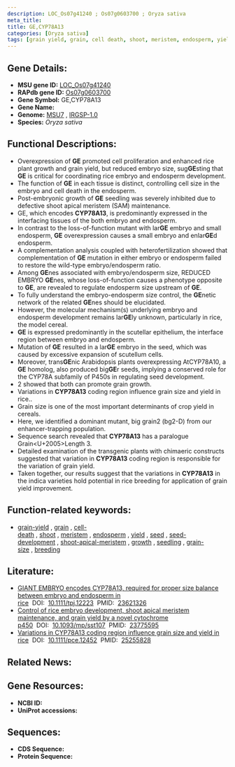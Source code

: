 ```yaml
---
description: LOC_Os07g41240 ; Os07g0603700 ; Oryza sativa
meta_title:
title: GE,CYP78A13
categories: [Oryza sativa]
tags: [grain yield, grain, cell death, shoot, meristem, endosperm, yield, seed, seed development, shoot apical meristem, growth, seedling, grain size, breeding]
---
```


## Gene Details:
- **MSU gene ID:** [LOC_Os07g41240](http://rice.uga.edu/cgi-bin/ORF_infopage.cgi?orf=LOC_Os07g41240)  
- **RAPdb gene ID:** [Os07g0603700](https://rapdb.dna.affrc.go.jp/locus/?name=Os07g0603700)  
- **Gene Symbol:** GE,CYP78A13
- **Gene Name:**
- **Genome:**  [MSU7](http://rice.uga.edu/)&nbsp;,&nbsp;[IRGSP-1.0](https://rapdb.dna.affrc.go.jp/download/irgsp1.html)
- **Species:** *Oryza sativa*

## Functional Descriptions:
   - Overexpression of **GE** promoted cell proliferation and enhanced rice plant growth and grain yield, but reduced embryo size, sug**GE**sting that **GE** is critical for coordinating rice embryo and endosperm development.
   - The function of **GE** in each tissue is distinct, controlling cell size in the embryo and cell death in the endosperm.
   - Post-embryonic growth of **GE** seedling was severely inhibited due to defective shoot apical meristem (SAM) maintenance.
   - GE, which encodes **CYP78A13**, is predominantly expressed in the interfacing tissues of the both embryo and endosperm.
   - In contrast to the loss-of-function mutant with lar**GE** embryo and small endosperm, **GE** overexpression causes a small embryo and enlar**GE**d endosperm.
   - A complementation analysis coupled with heterofertilization showed that complementation of **GE** mutation in either embryo or endosperm failed to restore the wild-type embryo/endosperm ratio.
   - Among **GE**nes associated with embryo/endosperm size, REDUCED EMBRYO **GE**nes, whose loss-of-function causes a phenotype opposite to **GE**, are revealed to regulate endosperm size upstream of **GE**.
   - To fully understand the embryo-endosperm size control, the **GE**netic network of the related **GE**nes should be elucidated.
   - However, the molecular mechanism(s) underlying embryo and endosperm development remains lar**GE**ly unknown, particularly in rice, the model cereal.
   - **GE** is expressed predominantly in the scutellar epithelium, the interface region between embryo and endosperm.
   - Mutation of **GE** resulted in a lar**GE** embryo in the seed, which was caused by excessive expansion of scutellum cells.
   - Moreover, trans**GE**nic Arabidopsis plants overexpressing AtCYP78A10, a **GE** homolog, also produced big**GE**r seeds, implying a conserved role for the CYP78A subfamily of P450s in regulating seed development.
   - 2 showed that both can promote grain growth.
   - Variations in **CYP78A13** coding region influence grain size and yield in rice..
   - Grain size is one of the most important determinants of crop yield in cereals.
   - Here, we identified a dominant mutant, big grain2 (bg2-D) from our enhancer-trapping population.
   - Sequence search revealed that **CYP78A13** has a paralogue Grain<U+2005>Length 3.
   - Detailed examination of the transgenic plants with chimaeric constructs suggested that variation in **CYP78A13** coding region is responsible for the variation of grain yield.
   - Taken together, our results suggest that the variations in **CYP78A13** in the indica varieties hold potential in rice breeding for application of grain yield improvement.

## Function-related keywords:
   - [grain-yield](/tags/grain-yield/)&nbsp;,&nbsp;[grain](/tags/grain/)&nbsp;,&nbsp;[cell-death](/tags/cell-death/)&nbsp;,&nbsp;[shoot](/tags/shoot/)&nbsp;,&nbsp;[meristem](/tags/meristem/)&nbsp;,&nbsp;[endosperm](/tags/endosperm/)&nbsp;,&nbsp;[yield](/tags/yield/)&nbsp;,&nbsp;[seed](/tags/seed/)&nbsp;,&nbsp;[seed-development](/tags/seed-development/)&nbsp;,&nbsp;[shoot-apical-meristem](/tags/shoot-apical-meristem/)&nbsp;,&nbsp;[growth](/tags/growth/)&nbsp;,&nbsp;[seedling](/tags/seedling/)&nbsp;,&nbsp;[grain-size](/tags/grain-size/)&nbsp;,&nbsp;[breeding](/tags/breeding/)

## Literature:
   - [GIANT EMBRYO encodes CYP78A13, required for proper size balance between embryo and endosperm in rice](https://www.doi.org/10.1111/tpj.12223)&nbsp;&nbsp;DOI:&nbsp;&nbsp;[10.1111/tpj.12223](https://www.doi.org/10.1111/tpj.12223)&nbsp;&nbsp;PMID:&nbsp;&nbsp;[23621326](https://pubmed.ncbi.nlm.nih.gov/23621326/)
   - [Control of rice embryo development, shoot apical meristem maintenance, and grain yield by a novel cytochrome p450](https://www.doi.org/10.1093/mp/sst107)&nbsp;&nbsp;DOI:&nbsp;&nbsp;[10.1093/mp/sst107](https://www.doi.org/10.1093/mp/sst107)&nbsp;&nbsp;PMID:&nbsp;&nbsp;[23775595](https://pubmed.ncbi.nlm.nih.gov/23775595/)
   - [Variations in CYP78A13 coding region influence grain size and yield in rice](https://www.doi.org/10.1111/pce.12452)&nbsp;&nbsp;DOI:&nbsp;&nbsp;[10.1111/pce.12452](https://www.doi.org/10.1111/pce.12452)&nbsp;&nbsp;PMID:&nbsp;&nbsp;[25255828](https://pubmed.ncbi.nlm.nih.gov/25255828/)

## Related News:

## Gene Resources:
- **NCBI ID:**  []()
- **UniProt accessions:** [](https://www.uniprot.org/uniprotkb//entry)

## Sequences:
- **CDS Sequence:**
- **Protein Sequence:**
